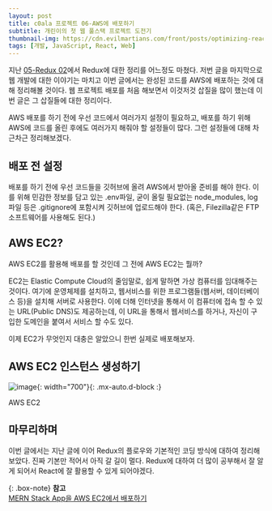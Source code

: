 ```yaml
---
layout: post
title: c0ala 프로젝트 06-AWS에 배포하기
subtitle: 개린이의 첫 웹 풀스택 프로젝트 도전기
thumbnail-img: https://cdn.evilmartians.com/front/posts/optimizing-react-virtual-dom-explained/cover-a1d5b40.png
tags: [개발, JavaScript, React, Web]
---
```


지난 [05-Redux 02](https://scw3812.github.io/2021-04-21-c0ala-project-05/)에서 Redux에 대한 정리를 어느정도 마쳤다.
저번 글을 마지막으로 웹 개발에 대한 이야기는 마치고 이번 글에서는 완성된 코드를 AWS에 배포하는 것에 대해 정리해볼 것이다. 
웹 프로젝트 배포를 처음 해보면서 이것저것 삽질을 많이 했는데 이번 글은 그 삽질들에 대한 정리이다.

AWS 배포를 하기 전에 우선 코드에서 여러가지 설정이 필요하고, 배포를 하기 위해 AWS에 코드를 올린 후에도 여러가지 해줘야 할
설정들이 많다. 그런 설정들에 대해 차근차근 정리해보겠다.

## 배포 전 설정

배포를 하기 전에 우선 코드들을 깃허브에 올려 AWS에서 받아올 준비를 해야 한다. 이를 위해 민감한 정보를 담고 있는 .env파일,
굳이 올릴 필요없는 node_modules, log 파일 등은 .gitignore에 포함시켜 깃허브에 업로드해야 한다. (혹은, Filezilla같은 
FTP 소프트웨어를 사용해도 된다.)

## AWS EC2?

AWS EC2를 활용해 배포를 할 것인데 그 전에 AWS EC2는 뭘까? 

EC2는 Elastic Compute Cloud의 줄임말로, 쉽게 말하면 가상 컴퓨터를 임대해주는 것이다. 여기에 운영체제를 설치하고, 
웹서비스를 위한 프로그램들(웹서버, 데이터베이스 등)을 설치해 서버로 사용한다. 이에 더해 인터넷을 통해서 이 컴퓨터에 
접속 할 수 있는 URL(Public DNS)도 제공하는데, 이 URL을 통해서 웹서비스를 하거나, 자신이 구입한 도메인을 붙여서 서비스 
할 수도 있다.

이제 EC2가 무엇인지 대충은 알았으니 한번 실제로 배포해보자.

## AWS EC2 인스턴스 생성하기

![image](https://user-images.githubusercontent.com/49465188/117574549-96aa3280-b118-11eb-97f4-11dabe0c91f4.png){: width="700"}{: .mx-auto.d-block :}

AWS EC2

## 마무리하며

이번 글에서는 지난 글에 이어 Redux의 플로우와 기본적인 코딩 방식에 대하여 정리해 보았다. 진짜 기본만 적어서 아직 갈 길이
멀다. Redux에 대하여 더 많이 공부해서 잘 알게 되어서 React에 잘 활용할 수 있게 되어야겠다.

{: .box-note}
**참고**    
[MERN Stack App을 AWS EC2에서 배포하기](https://www.youtube.com/watch?v=HtWgb_vbyvY)


